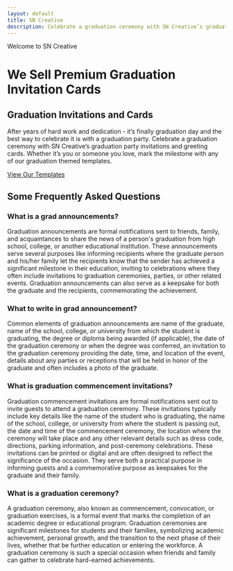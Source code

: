 ```yaml
---
layout: default
title: SN Creative
description: Celebrate a graduation ceremony with SN Creative’s graduation party invitations and greeting cards. Whether it’s you or someone you love, mark the milestone with any of our graduation themed templates.
---
```


<div class="index_page_banner">
<div class="container">
<div class="row">
<div class="col-md-12">
<span>Welcome to SN Creative</span>
<h1>We Sell Premium Graduation Invitation Cards</h1>
</div>
</div>
</div>
</div>

<div class="main">
<div class="container">

  <div class="row">
  <div class="col-md-12">
  <h2 class="centered">Graduation Invitations and Cards</h2>
  <p class="centered">After years of hard work and dedication - it’s finally graduation day and the best way to celebrate it is with a graduation party. Celebrate a graduation ceremony with SN Creative’s graduation party invitations and greeting cards. Whether it’s you or someone you love, mark the milestone with any of our graduation themed templates.</p>
  <p><a href="" class="b1">View Our Templates</a></p>
  </div>
  </div>

  <div class="row">
  <div class="col-md-12">
  <h2>Some Frequently Asked Questions</h2>
  </div>
  </div>

  <div class="row">
  <div class="col-md-4">
  <div class="s1">
  <h3>What is a grad announcements?</h3>
  <p>Graduation announcements are formal notifications sent to friends, family, and acquaintances to share the news of a person's graduation from high school, college, or another educational institution. These announcements serve several purposes like informing recipients where the graduate person and his/her family let the recipients know that the sender has achieved a significant milestone in their education, inviting to celebrations where they often include invitations to graduation ceremonies, parties, or other related events. Graduation announcements can also serve as a keepsake for both the graduate and the recipients, commemorating the achievement.</p>
  </div>
  </div>

  <div class="col-md-4">
  <div class="s1">
  <h3>What to write in grad announcement?</h3>
  <p>Common elements of graduation announcements are name of the graduate, name of the school, college, or university from which the student is graduating, the degree or diploma being awarded (if applicable), the date of the graduation ceremony or when the degree was conferred, an invitation to the graduation ceremony providing the date, time, and location of the event, details about any parties or receptions that will be held in honor of the graduate and often includes a photo of the graduate.</p>
  </div>
  </div>

  <div class="col-md-4">
  <div class="s1">
  <h3>What is graduation commencement invitations?</h3>
  <p>Graduation commencement invitations are formal notifications sent out to invite guests to attend a graduation ceremony. These invitations typically include key details like the name of the student who is graduating, the name of the school, college, or university from where the student is passing out, the date and time of the commencement ceremony, the location where the ceremony will take place and any other relevant details such as dress code, directions, parking information, and post-ceremony celebrations. These invitations can be printed or digital and are often designed to reflect the significance of the occasion. They serve both a practical purpose in informing guests and a commemorative purpose as keepsakes for the graduate and their family.</p>
  </div>
  </div>
  </div>

  <div class="row">
  <div class="col-md-4">
  <div class="s1">
  <h3>What is a graduation ceremony?</h3>
  <p>A graduation ceremony, also known as commencement, convocation, or graduation exercises, is a formal event that marks the completion of an academic degree or educational program. Graduation ceremonies are significant milestones for students and their families, symbolizing academic achievement, personal growth, and the transition to the next phase of their lives, whether that be further education or entering the workforce. A graduation ceremony is such a special occasion when friends and family can gather to celebrate hard-earned achievements.</p>
  </div>
  </div>
  </div>

</div>
</div>

<!-- <div class="col-md-4">
<h3>What is a commencement exercise?</h3>
<p>Since we are talking about Graduation Invitations, let’s delve on this closing of a new chapter and why it is an important mark of huge success of every student’s life. There are numerous types of graduations—elementary graduation, high school graduation, college graduation, and so on.</p>
<p>Graduation—or also called commencement, convocation, or invocation—is the obtaining of a diploma or academic degree in which students become graduates. Before the graduation, candidates are referred to as graduands, and the date of graduation is often called graduation day. At the college and university levels, the faculty will usually wear academic dresses at the formal ceremonies, as will the administrator and degree candidates.</p>
<p>Graduation at the college and university level happens when the supervising officer deliberates degrees upon candidates, either individually or all at once, even if graduates physically receive their diploma later at a smaller college or departmental ceremony. After degree completion, graduates can be referred to by their graduating year.</p>
</div> -->

<!-- <div class="col-md-4">
<h3>Early history of commencement exercise</h3>
<p>It was in the 12th century that graduation ceremonies for students date from the first universities in Europe. At that time, Latin was the language of scholarship. A universitas  was a guild of masters (MAs) with a licence to teach. Degree  and  graduate  come from  gradus , meaning “step.”</p>
<p>The first step was admission to a bachelor’s degree. The second step was the master’s step, giving the graduate admission to the universitas and license to teach. The typical dress for graduation are gowns and hoods or hats adapted from the daily dress of university staff in the Middle Ages, which was in turn based on the attire worn by medieval clergy.</p>
</div> -->

<!-- <div class="col-md-4">
<h3>Where did graduation caps and gowns come from?</h3>
<p>In the 12th century, wearing of academic robes is a tradition, it was around the time when the first universities were being founded in Europe. During this time, most scholars were also clerics or aspiring clerics, and excess in clothing was not supported. As such, in the beginning it is thought that there was little difference between what the academics were wearing and the laymen, excepting that the academics and clergy tended to wear very plainly colored apparel.</p>
<p>Eventually, the apparel was simply basic. When the universities were originally formed, they had no official buildings of their own to hold lectures in, so classes were typically gathered in nearby churches. Their simple robes and outer covering served the purpose of keeping them warm in the airy medieval church buildings, and the hoods kept the weather off when they moved out of doors.</p>
</div> -->

<!-- <div class="col-md-4">
<h3>Importance of Graduation</h3>
<p>Some people might ask, Are graduations really important?</p>
<p>A graduation is necessary because it is a rite of passage to so many people. A graduation is not just the end battle; it is a new start—the start of a new chapter in a person’s life whether it be another school year or the entry into finding and landing a job. Graduations help people reminisce the things achieved in the past, as well as helping people to look forward to the future.</p>
</div> -->

